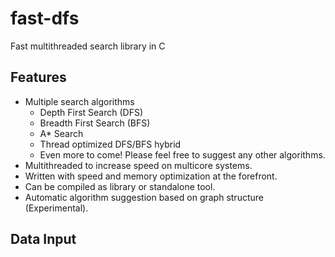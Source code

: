 # fast-dfs
Fast multithreaded search library in C

Features
--------
- Multiple search algorithms
    + Depth First Search (DFS)
    + Breadth First Search (BFS)
    + A* Search
    + Thread optimized DFS/BFS hybrid
    + Even more to come! Please feel free to suggest any other algorithms.
- Multithreaded to increase speed on multicore systems.
- Written with speed and memory optimization at the forefront.
- Can be compiled as library or standalone tool.
- Automatic algorithm suggestion based on graph structure (Experimental).

Data Input
----------

